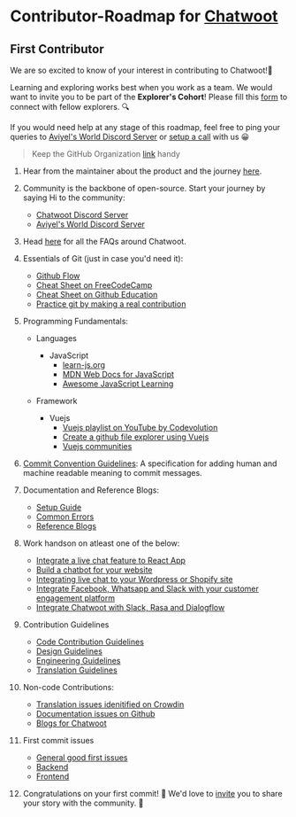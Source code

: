 # Contributor-Roadmap for [Chatwoot](https://www.chatwoot.com/) 

## First Contributor

We are so excited to know of your interest in contributing to Chatwoot!🎉 

Learning and exploring works best when you work as a team. We would want to invite you to be part of the **Explorer's Cohort**! Please fill this [form](https://aviyel.typeform.com/to/w2mzeA97) to connect with fellow explorers. :mag:

If you would need help at any stage of this roadmap, feel free to ping your queries to [Aviyel's World Discord Server](https://discord.gg/mB5w2D59za) or [setup a call](https://calendly.com/siddharthshiv/contributor-catchup-chatwoot) with us :grinning:

>  Keep the GitHub Organization [link](https://github.com/chatwoot) handy

1. Hear from the maintainer about the product and the journey [here](https://www.youtube.com/playlist?list=PLQEGxqpF0XxZpkPI4xVJibB0ThXk1i1fk).

2. Community is the backbone of open-source. Start your journey by saying Hi to the community:
    - [Chatwoot Discord Server](https://discord.com/invite/cJXdrwS)
    - [Aviyel's World Discord Server](https://discord.gg/mB5w2D59za)

3. Head [here](https://aviyel.com/projects/6/chatwoot/questions) for all the FAQs around Chatwoot.

4. Essentials of Git (just in case you'd need it):
    - [Github Flow](https://docs.github.com/en/get-started/quickstart/github-flow)
    - [Cheat Sheet on FreeCodeCamp](https://www.freecodecamp.org/news/a-simple-git-guide-and-cheat-sheet-for-open-source-contributors/)
    - [Cheat Sheet on Github Education](https://education.github.com/git-cheat-sheet-education.pdf)
    - [Practice git by making a real contribution](https://github.com/firstcontributions/first-contributions)

5. Programming Fundamentals:
   - Languages
     - JavaScript
        -  [learn-js.org](https://www.learn-js.org/)
        -  [MDN Web Docs for JavaScript](https://developer.mozilla.org/en-US/docs/Web/JavaScript/Reference)
        -  [Awesome JavaScript Learning](https://github.com/micromata/awesome-javascript-learning)
      
    - Framework
      - Vuejs
        - [Vuejs playlist on YouTube by Codevolution](https://www.youtube.com/playlist?list=PLC3y8-rFHvwgeQIfSDtEGVvvSEPDkL_1f)
        - [Create a github file explorer using Vuejs](https://www.digitalocean.com/community/tutorials/create-a-github-file-explorer-using-vue-js)
        - [Vuejs communities](https://github.com/vuejs/awesome-vue#community)

6. [Commit Convention Guidelines](https://www.conventionalcommits.org/en/v1.0.0/): A specification for adding human and machine readable meaning to commit messages.

7. Documentation and Reference Blogs:
    - [Setup Guide](https://www.chatwoot.com/docs/contributing-guide/project-setup)
    - [Common Errors](https://www.chatwoot.com/docs/contributing-guide/common-errors)
    - [Reference Blogs](https://aviyel.com/post/399/try-chatwoot-an-open-source-customer-engagement-suite-to-set-up-multilingual-live-chat-support)

8. Work handson on atleast one of the below:
    - [Integrate a live chat feature to React App](https://aviyel.com/post/999/how-to-integrate-a-live-chat-feature-to-your-react-application-with-chatwoot)
    - [Build a chatbot for your website](https://aviyel.com/post/1470/how-to-build-a-chatbot-for-websites-using-chatwoot-in-2022)
    - [Integrating live chat to your Wordpress or Shopify site](https://aviyel.com/post/1340/integrating-live-chat-to-your-wordpress-shopify-or-webflow-site-has-never-been-this-easy)
    - [Integrate Facebook, Whatsapp and Slack with your customer engagement platform](https://aviyel.com/post/802/how-to-integrate-facebook-whatsapp-and-slack-into-your-customer-engagement-platform)
    - [Integrate Chatwoot with Slack, Rasa and Dialogflow](https://aviyel.com/post/264/how-to-integrate-chatwoot-with-slack-rasa-dialogflow-and-deploy-on-facebook-whatsapp-or-twilio)

9. Contribution Guidelines
    - [Code Contribution Guidelines](https://www.chatwoot.com/docs/contributing-guide)
    - [Design Guidelines](https://www.chatwoot.com/docs/handbook/design/guidelines)
    - [Engineering Guidelines](https://www.chatwoot.com/docs/handbook/engineering/issue-triage)
    - [Translation Guidelines](https://www.chatwoot.com/docs/contributing-guide/translation-guidelines)

10. Non-code Contributions:
    - [Translation issues idenitified on Crowdin](https://translate.chatwoot.com/)
    - [Documentation issues on Github](https://github.com/chatwoot/docs/issues)
    - [Blogs for Chatwoot](https://github.com/aviyeldevrel/Aviyel-Blogs-Review/issues)

11. First commit issues
    - [General good first issues](https://github.com/chatwoot/chatwoot/issues?q=is%3Aopen+is%3Aissue+label%3A%22Good+first+issue%22)
    - [Backend](https://github.com/chatwoot/chatwoot/issues?q=is%3Aopen+is%3Aissue+label%3A%22Good+first+issue%22+label%3Abackend)
    - [Frontend](https://github.com/chatwoot/chatwoot/issues?q=is%3Aopen+is%3Aissue+label%3A%22Good+first+issue%22+label%3Afrontend)

12. Congratulations on your first commit! :tada: We'd love to [invite](https://aviyel.typeform.com/to/YnJdmq7k) you to share your story with the community. :microphone:
